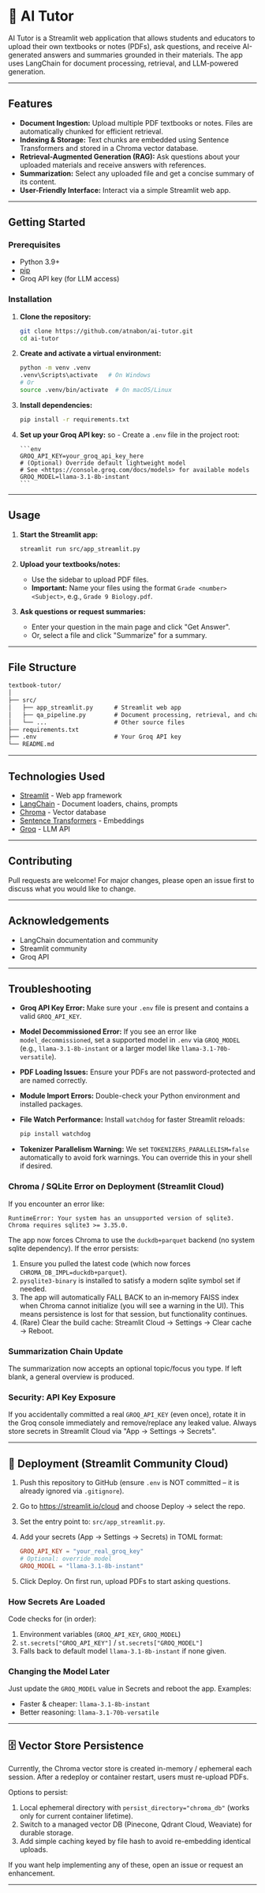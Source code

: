 # 📘 AI Tutor 

AI Tutor is a Streamlit web application that allows students and educators to upload their own textbooks or notes (PDFs), ask questions, and receive AI-generated answers and summaries grounded in their materials. The app uses LangChain for document processing, retrieval, and LLM-powered generation.

---

## Features

- **Document Ingestion:** Upload multiple PDF textbooks or notes. Files are automatically chunked for efficient retrieval.
- **Indexing & Storage:** Text chunks are embedded using Sentence Transformers and stored in a Chroma vector database.
- **Retrieval-Augmented Generation (RAG):** Ask questions about your uploaded materials and receive answers with references.
- **Summarization:** Select any uploaded file and get a concise summary of its content.
- **User-Friendly Interface:** Interact via a simple Streamlit web app.

---

## Getting Started

### Prerequisites

- Python 3.9+
- [pip](https://pip.pypa.io/en/stable/)
- Groq API key (for LLM access)

### Installation

1. **Clone the repository:**
   ```sh
   git clone https://github.com/atnabon/ai-tutor.git
   cd ai-tutor
   ```

2. **Create and activate a virtual environment:**
   ```sh
   python -m venv .venv
   .venv\Scripts\activate   # On Windows
   # Or
   source .venv/bin/activate  # On macOS/Linux
   ```

3. **Install dependencies:**
   ```sh
   pip install -r requirements.txt
   ```

4. **Set up your Groq API key:**
so    - Create a `.env` file in the project root:

       ```env
       GROQ_API_KEY=your_groq_api_key_here
       # (Optional) Override default lightweight model
       # See <https://console.groq.com/docs/models> for available models
       GROQ_MODEL=llama-3.1-8b-instant
       ```

---

## Usage

1. **Start the Streamlit app:**

   ```sh
   streamlit run src/app_streamlit.py
   ```

2. **Upload your textbooks/notes:**
   - Use the sidebar to upload PDF files.
   - **Important:** Name your files using the format `Grade <number> <Subject>`, e.g., `Grade 9 Biology.pdf`.

3. **Ask questions or request summaries:**
   - Enter your question in the main page and click "Get Answer".
   - Or, select a file and click "Summarize" for a summary.

---

## File Structure

```txt
textbook-tutor/
│
├── src/
│   ├── app_streamlit.py      # Streamlit web app
│   ├── qa_pipeline.py        # Document processing, retrieval, and chains
│   └── ...                   # Other source files
├── requirements.txt
├── .env                      # Your Groq API key
└── README.md
```

---

## Technologies Used

- [Streamlit](https://streamlit.io/) - Web app framework
- [LangChain](https://python.langchain.com/) - Document loaders, chains, prompts
- [Chroma](https://www.trychroma.com/) - Vector database
- [Sentence Transformers](https://www.sbert.net/) - Embeddings
- [Groq](https://groq.com/) - LLM API

---

## Contributing

Pull requests are welcome! For major changes, please open an issue first to discuss what you would like to change.

---

## Acknowledgements

- LangChain documentation and community
- Streamlit community
- Groq API

---

## Troubleshooting

- **Groq API Key Error:** Make sure your `.env` file is present and contains a valid `GROQ_API_KEY`.
- **Model Decommissioned Error:** If you see an error like `model_decommissioned`, set a supported model in `.env` via `GROQ_MODEL` (e.g., `llama-3.1-8b-instant` or a larger model like `llama-3.1-70b-versatile`).
- **PDF Loading Issues:** Ensure your PDFs are not password-protected and are named correctly.
- **Module Import Errors:** Double-check your Python environment and installed packages.
- **File Watch Performance:** Install `watchdog` for faster Streamlit reloads:


   ```sh
   pip install watchdog
   ```

- **Tokenizer Parallelism Warning:** We set `TOKENIZERS_PARALLELISM=false` automatically to avoid fork warnings. You can override this in your shell if desired.

### Chroma / SQLite Error on Deployment (Streamlit Cloud)

If you encounter an error like:

```
RuntimeError: Your system has an unsupported version of sqlite3. Chroma requires sqlite3 >= 3.35.0.
```

The app now forces Chroma to use the `duckdb+parquet` backend (no system sqlite dependency). If the error persists:

1. Ensure you pulled the latest code (which now forces `CHROMA_DB_IMPL=duckdb+parquet`).
2. `pysqlite3-binary` is installed to satisfy a modern sqlite symbol set if needed.
3. The app will automatically FALL BACK to an in‑memory FAISS index when Chroma cannot initialize (you will see a warning in the UI). This means persistence is lost for that session, but functionality continues.
4. (Rare) Clear the build cache: Streamlit Cloud → Settings → Clear cache → Reboot.

### Summarization Chain Update

The summarization now accepts an optional topic/focus you type. If left blank, a general overview is produced.

### Security: API Key Exposure

If you accidentally committed a real `GROQ_API_KEY` (even once), rotate it in the Groq console immediately and remove/replace any leaked value. Always store secrets in Streamlit Cloud via "App → Settings → Secrets".

---

## 🚀 Deployment (Streamlit Community Cloud)

1. Push this repository to GitHub (ensure `.env` is NOT committed – it is already ignored via `.gitignore`).
2. Go to <https://streamlit.io/cloud> and choose Deploy → select the repo.
3. Set the entry point to: `src/app_streamlit.py`.
4. Add your secrets (App → Settings → Secrets) in TOML format:

   ```toml
   GROQ_API_KEY = "your_real_groq_key"
   # Optional: override model
   GROQ_MODEL = "llama-3.1-8b-instant"
   ```

5. Click Deploy. On first run, upload PDFs to start asking questions.

### How Secrets Are Loaded

Code checks for (in order):

1. Environment variables (`GROQ_API_KEY`, `GROQ_MODEL`)
2. `st.secrets["GROQ_API_KEY"]` / `st.secrets["GROQ_MODEL"]`
3. Falls back to default model `llama-3.1-8b-instant` if none given.

### Changing the Model Later

Just update the `GROQ_MODEL` value in Secrets and reboot the app. Examples:

- Faster & cheaper: `llama-3.1-8b-instant`
- Better reasoning: `llama-3.1-70b-versatile`

---

## 🗄️ Vector Store Persistence

Currently, the Chroma vector store is created in-memory / ephemeral each session. After a redeploy or container restart, users must re-upload PDFs.

Options to persist:

1. Local ephemeral directory with `persist_directory="chroma_db"` (works only for current container lifetime).
2. Switch to a managed vector DB (Pinecone, Qdrant Cloud, Weaviate) for durable storage.
3. Add simple caching keyed by file hash to avoid re-embedding identical uploads.

If you want help implementing any of these, open an issue or request an enhancement.

---
